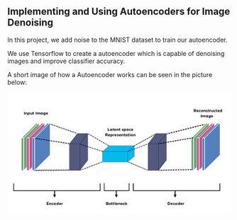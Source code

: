 ## Implementing and Using Autoencoders for Image Denoising

In this project, we add noise to the MNIST dataset to train our autoencoder. 

We use Tensorflow to create a autoencoder which is capable of denoising images and improve classifier accuracy.

A short image of how a Autoencoder works can be seen in the picture below:

![Autoencoders](https://github.com/AnanyaBanerjee/Quirky-Projects/blob/master/Autoencoders%20for%20Image%20Denoising/ac.png)

